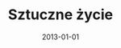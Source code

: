 ---
# Documentation: https://wowchemy.com/docs/managing-content/

title: Sztuczne życie
subtitle: ''
summary: ''
authors:
- Bartłomiej J. Dzieńkowski
- Konrad Kucharski
- Łukasz Chowaniec
- Dariusz Zyśk
- Paweł Słowiński
- Bartosz Węgrzyn
- markowska-kaczmar
tags: []
categories: []
date: '2013-01-01'
lastmod: 2022-10-07T04:57:57Z
featured: false
draft: false

# Featured image
# To use, add an image named `featured.jpg/png` to your page's folder.
# Focal points: Smart, Center, TopLeft, Top, TopRight, Left, Right, BottomLeft, Bottom, BottomRight.
image:
  caption: ''
  focal_point: ''
  preview_only: false

# Projects (optional).
#   Associate this post with one or more of your projects.
#   Simply enter your project's folder or file name without extension.
#   E.g. `projects = ["internal-project"]` references `content/project/deep-learning/index.md`.
#   Otherwise, set `projects = []`.
projects: []
publishDate: '2022-10-07T04:57:56.431549Z'
publication_types:
- '6'
abstract: ''
publication: '*Metaheurystyki inspirowane naturą w zastosowaniach*'
---